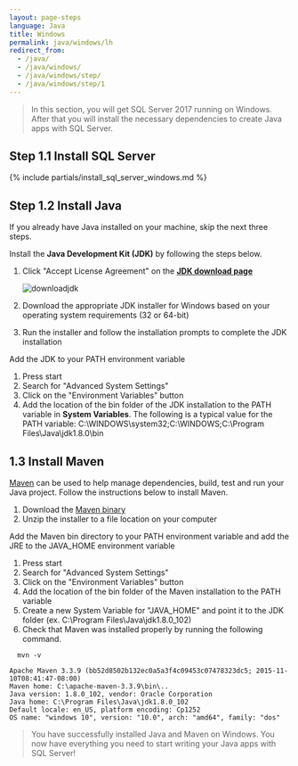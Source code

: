 ```yaml
---
layout: page-steps
language: Java
title: Windows
permalink: java/windows/lh
redirect_from:
  - /java/
  - /java/windows/
  - /java/windows/step/
  - /java/windows/step/1
---
```


> In this section, you will get SQL Server 2017 running on Windows. After that you will install the necessary dependencies to create Java apps with SQL Server. 

## Step 1.1 Install SQL Server

{% include partials/install_sql_server_windows.md %}

## Step 1.2 Install Java

If you already have Java installed on your machine, skip the next three steps.

Install the **Java Development Kit (JDK)** by following the steps below.

1. Click "Accept License Agreement" on the [**JDK download page**](http://www.oracle.com/technetwork/java/javase/downloads/jdk8-downloads-2133151.html)

    ![downloadjdk](https://sqlchoice.blob.core.windows.net/sqlchoice/static/images/jdk_windows_license.JPG "downloadjdk")

2. Download the appropriate JDK installer for Windows based on your operating system requirements (32 or 64-bit) 
3. Run the installer and follow the installation prompts to complete the JDK installation

Add the JDK to your PATH environment variable

1. Press start
2. Search for "Advanced System Settings"
3. Click on the "Environment Variables" button
4. Add the location of the bin folder of the JDK installation to the PATH variable in **System Variables**. The following is a typical value for the PATH variable: C:\WINDOWS\system32;C:\WINDOWS;C:\Program Files\Java\jdk1.8.0\bin

## 1.3 Install Maven

[Maven](https://maven.apache.org/) can be used to help manage dependencies, build, test and run your Java project. Follow the instructions below to install Maven.

1. Download the [Maven binary](http://www-us.apache.org/dist/maven/maven-3/3.5.2/binaries/apache-maven-3.5.2-bin.zip)
2. Unzip the installer to a file location on your computer

Add the Maven bin directory to your PATH environment variable and add the JRE to the JAVA_HOME environment variable

1. Press start 
2. Search for "Advanced System Settings" 
3. Click on the "Environment Variables" button 
4. Add the location of the bin folder of the Maven installation to the PATH variable 
5. Create a new System Variable for "JAVA_HOME" and point it to the JDK folder (ex. C:\Program Files\Java\jdk1.8.0_102)
6. Check that Maven was installed properly by running the following command.

```terminal
  mvn -v
```

```results
Apache Maven 3.3.9 (bb52d8502b132ec0a5a3f4c09453c07478323dc5; 2015-11-10T08:41:47-08:00)
Maven home: C:\apache-maven-3.3.9\bin\..
Java version: 1.8.0_102, vendor: Oracle Corporation
Java home: C:\Program Files\Java\jdk1.8.0_102
Default locale: en_US, platform encoding: Cp1252
OS name: "windows 10", version: "10.0", arch: "amd64", family: "dos"
```

> You have successfully installed Java and Maven on Windows. You now have everything you need to start writing your Java apps with SQL Server!
